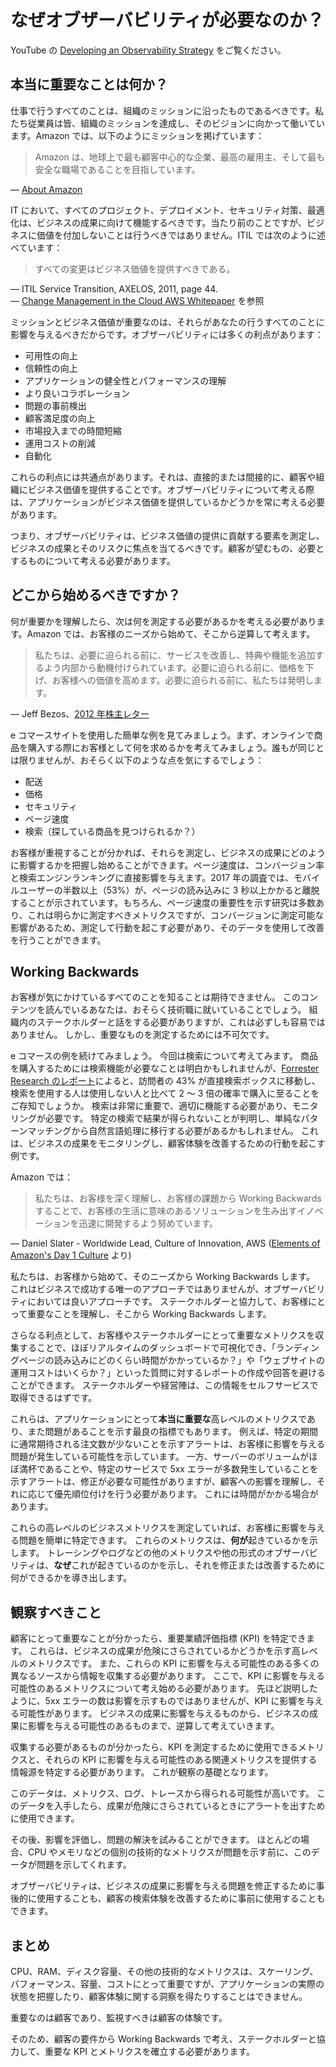 # なぜオブザーバビリティが必要なのか？

YouTube の [Developing an Observability Strategy](https://www.youtube.com/watch?v=Ub3ATriFapQ) をご覧ください。




## 本当に重要なことは何か？

仕事で行うすべてのことは、組織のミッションに沿ったものであるべきです。私たち従業員は皆、組織のミッションを達成し、そのビジョンに向かって働いています。Amazon では、以下のようにミッションを掲げています：

> Amazon は、地球上で最も顧客中心的な企業、最高の雇用主、そして最も安全な職場であることを目指しています。

— [About Amazon](https://www.aboutamazon.com/about-us)

IT において、すべてのプロジェクト、デプロイメント、セキュリティ対策、最適化は、ビジネスの成果に向けて機能するべきです。当たり前のことですが、ビジネスに価値を付加しないことは行うべきではありません。ITIL では次のように述べています：

> すべての変更はビジネス価値を提供すべきである。

— ITIL Service Transition, AXELOS, 2011, page 44.  
— [Change Management in the Cloud AWS Whitepaper](https://docs.aws.amazon.com/ja_jp/whitepapers/latest/change-management-in-the-cloud/change-management-in-the-cloud.html) を参照

ミッションとビジネス価値が重要なのは、それらがあなたの行うすべてのことに影響を与えるべきだからです。オブザーバビリティには多くの利点があります：

- 可用性の向上
- 信頼性の向上
- アプリケーションの健全性とパフォーマンスの理解
- より良いコラボレーション
- 問題の事前検出
- 顧客満足度の向上
- 市場投入までの時間短縮
- 運用コストの削減
- 自動化

これらの利点には共通点があります。それは、直接的または間接的に、顧客や組織にビジネス価値を提供することです。オブザーバビリティについて考える際は、アプリケーションがビジネス価値を提供しているかどうかを常に考える必要があります。

つまり、オブザーバビリティは、ビジネス価値の提供に貢献する要素を測定し、ビジネスの成果とそのリスクに焦点を当てるべきです。顧客が望むもの、必要とするものについて考える必要があります。




## どこから始めるべきですか？

何が重要かを理解したら、次は何を測定する必要があるかを考える必要があります。Amazon では、お客様のニーズから始めて、そこから逆算して考えます。

> 私たちは、必要に迫られる前に、サービスを改善し、特典や機能を追加するよう内部から動機付けられています。必要に迫られる前に、価格を下げ、お客様への価値を高めます。必要に迫られる前に、私たちは発明します。

— Jeff Bezos、[2012 年株主レター](https://s2.q4cdn.com/299287126/files/doc_financials/annual/2012-Shareholder-Letter.pdf)

e コマースサイトを使用した簡単な例を見てみましょう。まず、オンラインで商品を購入する際にお客様として何を求めるかを考えてみましょう。誰もが同じとは限りませんが、おそらく以下のような点を気にするでしょう：

- 配送
- 価格
- セキュリティ
- ページ速度
- 検索（探している商品を見つけられるか？）

お客様が重視することが分かれば、それらを測定し、ビジネスの成果にどのように影響するかを把握し始めることができます。ページ速度は、コンバージョン率と検索エンジンランキングに直接影響を与えます。2017 年の調査では、モバイルユーザーの半数以上（53%）が、ページの読み込みに 3 秒以上かかると離脱することが示されています。もちろん、ページ速度の重要性を示す研究は多数あり、これは明らかに測定すべきメトリクスですが、コンバージョンに測定可能な影響があるため、測定して行動を起こす必要があり、そのデータを使用して改善を行うことができます。




## Working Backwards

お客様が気にかけているすべてのことを知ることは期待できません。
このコンテンツを読んでいるあなたは、おそらく技術職に就いていることでしょう。
組織内のステークホルダーと話をする必要がありますが、これは必ずしも容易ではありません。
しかし、重要なものを測定するためには不可欠です。

e コマースの例を続けてみましょう。
今回は検索について考えてみます。
商品を購入するためには検索機能が必要なことは明白かもしれませんが、[Forrester Research のレポート](https://www.forrester.com/report/MustHave+eCommerce+Features/-/E-RES89561)によると、訪問者の 43% が直接検索ボックスに移動し、検索を使用する人は使用しない人と比べて 2 ～ 3 倍の確率で購入に至ることをご存知でしょうか。
検索は非常に重要で、適切に機能する必要があり、モニタリングが必要です。
特定の検索で結果が得られないことが判明し、単純なパターンマッチングから自然言語処理に移行する必要があるかもしれません。
これは、ビジネスの成果をモニタリングし、顧客体験を改善するための行動を起こす例です。

Amazon では：

> 私たちは、お客様を深く理解し、お客様の課題から Working Backwards することで、お客様の生活に意味のあるソリューションを生み出すイノベーションを迅速に開発するよう努めています。

— Daniel Slater - Worldwide Lead, Culture of Innovation, AWS ([Elements of Amazon's Day 1 Culture](https://aws.amazon.com/jp/executive-insights/content/how-amazon-defines-and-operationalizes-a-day-1-culture/) より)

私たちは、お客様から始めて、そのニーズから Working Backwards します。
これはビジネスで成功する唯一のアプローチではありませんが、オブザーバビリティにおいては良いアプローチです。
ステークホルダーと協力して、お客様にとって重要なことを理解し、そこから Working Backwards します。

さらなる利点として、お客様やステークホルダーにとって重要なメトリクスを収集することで、ほぼリアルタイムのダッシュボードで可視化でき、「ランディングページの読み込みにどのくらい時間がかかっているか？」や「ウェブサイトの運用コストはいくらか？」といった質問に対するレポートの作成や回答を避けることができます。
ステークホルダーや経営陣は、この情報をセルフサービスで取得できるはずです。

これらは、アプリケーションにとって**本当に重要な**高レベルのメトリクスであり、また問題があることを示す最良の指標でもあります。
例えば、特定の期間に通常期待される注文数が少ないことを示すアラートは、お客様に影響を与える問題が発生している可能性を示しています。
一方、サーバーのボリュームがほぼ満杯であることや、特定のサービスで 5xx エラーが多数発生していることを示すアラートは、修正が必要な可能性がありますが、顧客への影響を理解し、それに応じて優先順位付けを行う必要があります。
これには時間がかかる場合があります。

これらの高レベルのビジネスメトリクスを測定していれば、お客様に影響を与える問題を簡単に特定できます。
これらのメトリクスは、**何が**起きているかを示します。
トレーシングやログなどの他のメトリクスや他の形式のオブザーバビリティは、**なぜ**これが起きているのかを示し、それを修正または改善するために何ができるかを導き出します。




## 観察すべきこと

顧客にとって重要なことが分かったら、重要業績評価指標 (KPI) を特定できます。
これらは、ビジネスの成果が危険にさらされているかどうかを示す高レベルのメトリクスです。
また、これらの KPI に影響を与える可能性のある多くの異なるソースから情報を収集する必要があります。
ここで、KPI に影響を与える可能性のあるメトリクスについて考え始める必要があります。
先ほど説明したように、5xx エラーの数は影響を示すものではありませんが、KPI に影響を与える可能性があります。
ビジネスの成果に影響を与えるものから、ビジネスの成果に影響を与える可能性のあるものまで、逆算して考えていきます。

収集する必要があるものが分かったら、KPI を測定するために使用できるメトリクスと、それらの KPI に影響を与える可能性のある関連メトリクスを提供する情報源を特定する必要があります。
これが観察の基礎となります。

このデータは、メトリクス、ログ、トレースから得られる可能性が高いです。
このデータを入手したら、成果が危険にさらされているときにアラートを出すために使用できます。

その後、影響を評価し、問題の解決を試みることができます。
ほとんどの場合、CPU やメモリなどの個別の技術的なメトリクスが問題を示す前に、このデータが問題を示してくれます。

オブザーバビリティは、ビジネスの成果に影響を与える問題を修正するために事後的に使用することも、顧客の検索体験を改善するために事前に使用することもできます。



## まとめ

CPU、RAM、ディスク容量、その他の技術的なメトリクスは、スケーリング、パフォーマンス、容量、コストにとって重要ですが、アプリケーションの実際の状態を把握したり、顧客体験に関する洞察を得たりすることはできません。

重要なのは顧客であり、監視すべきは顧客の体験です。

そのため、顧客の要件から Working Backwards で考え、ステークホルダーと協力して、重要な KPI とメトリクスを確立する必要があります。
